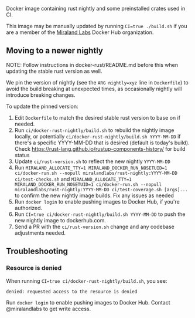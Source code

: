 Docker image containing rust nightly and some preinstalled crates used in CI.

This image may be manually updated by running `CI=true ./build.sh` if you are a member
of the [Miraland Labs](https://hub.docker.com/u/miralandlabs/) Docker Hub
organization.

## Moving to a newer nightly

NOTE: Follow instructions in docker-rust/README.md before this when updating the stable
rust version as well.

We pin the version of nightly (see the `ARG nightly=xyz` line in `Dockerfile`)
to avoid the build breaking at unexpected times, as occasionally nightly will
introduce breaking changes.

To update the pinned version:
1. Edit `Dockerfile` to match the desired stable rust version to base on if needed.
1. Run `ci/docker-rust-nightly/build.sh` to rebuild the nightly image locally,
   or potentially `ci/docker-rust-nightly/build.sh YYYY-MM-DD` if there's a
   specific YYYY-MM-DD that is desired (default is today's build).
   Check https://rust-lang.github.io/rustup-components-history/ for build
   status
1. Update `ci/rust-version.sh` to reflect the new nightly `YYYY-MM-DD`
1. Run `MIRALAND_ALLOCATE_TTY=1 MIRALAND_DOCKER_RUN_NOSETUID=1 ci/docker-run.sh --nopull miralandlabs/rust-nightly:YYYY-MM-DD ci/test-checks.sh`
   and `MIRALAND_ALLOCATE_TTY=1 MIRALAND_DOCKER_RUN_NOSETUID=1 ci/docker-run.sh --nopull miralandlabs/rust-nightly:YYYY-MM-DD ci/test-coverage.sh [args]...`
   to confirm the new nightly image builds.  Fix any issues as needed
1. Run `docker login` to enable pushing images to Docker Hub, if you're authorized.
1. Run `CI=true ci/docker-rust-nightly/build.sh YYYY-MM-DD` to push the new nightly image to dockerhub.com.
1. Send a PR with the `ci/rust-version.sh` change and any codebase adjustments needed.

## Troubleshooting

### Resource is denied

When running `CI=true ci/docker-rust-nightly/build.sh`, you see:

```
denied: requested access to the resource is denied
```

Run `docker login` to enable pushing images to Docker Hub. Contact @miralandlabs
to get write access.
